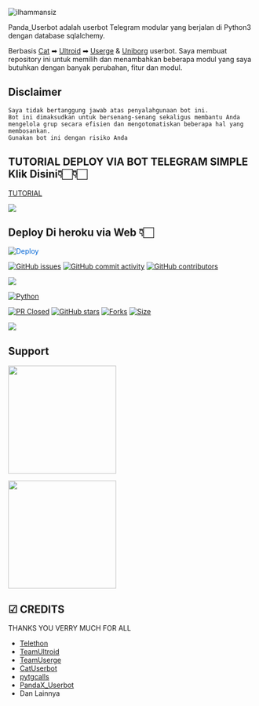 <p align="left"> <img src="https://komarev.com/ghpvc/?username=ilhammansiz&label=Profile%20views&color=0e75b6&style=plastic" alt="ilhammansiz" /> </p>

Panda_Userbot adalah userbot Telegram modular yang berjalan di Python3 dengan database sqlalchemy.

Berbasis [Cat](https://github.com/sandy1709/catuserbot) ➡ [Ultroid](https://github.com/TeamUltroid/Ultroid) ➡ [Userge](https://github.com/UsergeTeam/Userge) & [Uniborg](https://github.com/udf/uniborg) userbot. Saya membuat repository ini untuk memilih dan menambahkan beberapa modul yang saya butuhkan dengan banyak perubahan, fitur dan modul.

## Disclaimer
```
Saya tidak bertanggung jawab atas penyalahgunaan bot ini.
Bot ini dimaksudkan untuk bersenang-senang sekaligus membantu Anda
mengelola grup secara efisien dan mengotomatiskan beberapa hal yang membosankan.
Gunakan bot ini dengan risiko Anda
```
## TUTORIAL DEPLOY VIA BOT TELEGRAM SIMPLE Klik Disini👇🏻👇🏻
[TUTORIAL](https://t.me/UserbotTEAM_Tutorial/25)
 
<img src="https://media.giphy.com/media/7LM3Nd9MvnWFO/giphy.gif">

## Deploy Di heroku via Web 👇🏻
<a href="https://github.com/ilhammansiz/PandaX_Userbot" rel="nofollow" style="background-color: initial; box-sizing: border-box; color: #0366d6; text-decoration-line: none;"><img alt="Deploy" data-canonical-src="https://www.herokucdn.com/deploy/button.svg" src="https://camo.githubusercontent.com/83b0e95b38892b49184e07ad572c94c8038323fb/68747470733a2f2f7777772e6865726f6b7563646e2e636f6d2f6465706c6f792f627574746f6e2e737667" style="border-style: none; box-sizing: initial; max-width: 100%;" /></a></div>
    
[![GitHub issues](https://img.shields.io/github/issues/ilhammansiz/PandaX_Userbot?&style=plastic&logo=github)](https://github.com/ilhammansiz/PandaX_Userbot/issues)
[![GitHub commit activity](https://img.shields.io/github/commit-activity/m/ilhammansiz/PandaX_Userbot?&style=plastic&logo=github)](https://github.com/mrxxp/PandaX_Userbot/graphs/commit-activity)
[![GitHub contributors](https://img.shields.io/github/contributors/mrxxp/PandaX_Userbot?&style=plastic&logo=github)](https://GitHub.com/mrxxp/PandaX_Userbot/graphs/contributors/)
<p align="justify">
<a href="https://pypi.org/project/Telethon/"> <img src="https://img.shields.io/pypi/v/telethon?label=telethon&logo=pypi&logoColor=white&style=for-the-badge" /></a>

[![Python](https://img.shields.io/badge/Python-v3.9.9-blue)](https://www.python.org/)

[![PR Closed](https://img.shields.io/github/issues-pr-closed/ilhammansiz/PandaX_Userbot?&style=flat-square&logo=github)](https://github.com/ilhammansiz/PandaX_Userbot/pulls?q=is:closed)
[![GitHub stars](https://img.shields.io/github/stars/ilhammansiz/pandax_userbot?&style=flat-square&logo=github)](https://github.com/ilhammansiz/pandax_Userbot/stargazers)
[![Forks](https://img.shields.io/github/forks/ilhammansiz/PandaX_Userbot?style=flat-square&color=orange)](https://github.com/ilhammansiz/PandaX_Userbot/fork)
[![Size](https://img.shields.io/github/repo-size/ilhammansiz/PandaX_Userbot?style=flat-square&color=green)](https://github.com/ilhammansiz/PandaX_Userbot/)   

<p align="left">
  <a href="https://github.com/ilhammansiz/PandaX_Userbot/blob/PandaUserbot/LICENSE"><img src="https://img.shields.io/github/license/ilhammansiz/PandaX_Userbot?&style=social&logo=github">
  </a></p>



## Support
   <a href="https://t.me/PandaUserbot"><img src="https://img.shields.io/badge/Channel%20Support%3F-yes-green?&style=flat-square?&logo=telegram" width=220px></a></p>
   <a href="https://t.me/TEAMSquadUserbotSupport"><img src="https://img.shields.io/badge/Group%20Support%3F-yes-green?&style=flat-square?&logo=telegram" width=220px></a></p>

## ☑ CREDITS
  THANKS YOU VERRY MUCH FOR ALL
*   [Telethon](https://github.com/LonamiWebs/Telethon)
*   [TeamUltroid](https://github.com/TeamUltroid)
*   [TeamUserge](https://github.com/UsergeTeam/Userge)
*   [CatUserbot](https://github.com/sandy1709/catuserbot)
*   [pytgcalls](https://github.com/MarshalX/tgcalls)
*   [PandaX_Userbot](https://github.com/ilhammansiz/PandaX_Userbot)
*   Dan Lainnya
